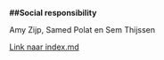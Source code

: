 **##Social responsibility**

Amy Zijp, Samed Polat en Sem Thijssen

[Link naar index.md](docs/index.md)
 
